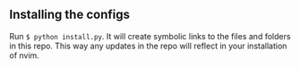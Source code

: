 ## Installing the configs
Run `$ python install.py`. It will create symbolic links to the files and folders in this repo. This way any updates in the repo will reflect in your installation of nvim.
